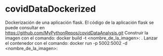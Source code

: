 # covidDataDockerized
Dockerización de una aplicación flask.
El código de la aplicación flask se puede consultar en https://github.com/MyPythonRepos/covidDataAnalysis.git
Construir la imagen con el comando: docker build -t <nombre_de_la_imagen>:<version> .
Lanzar el contenedor con el comando: docker run -p 5002:5002 -d <nombre_de_la_imagen>:<version>
